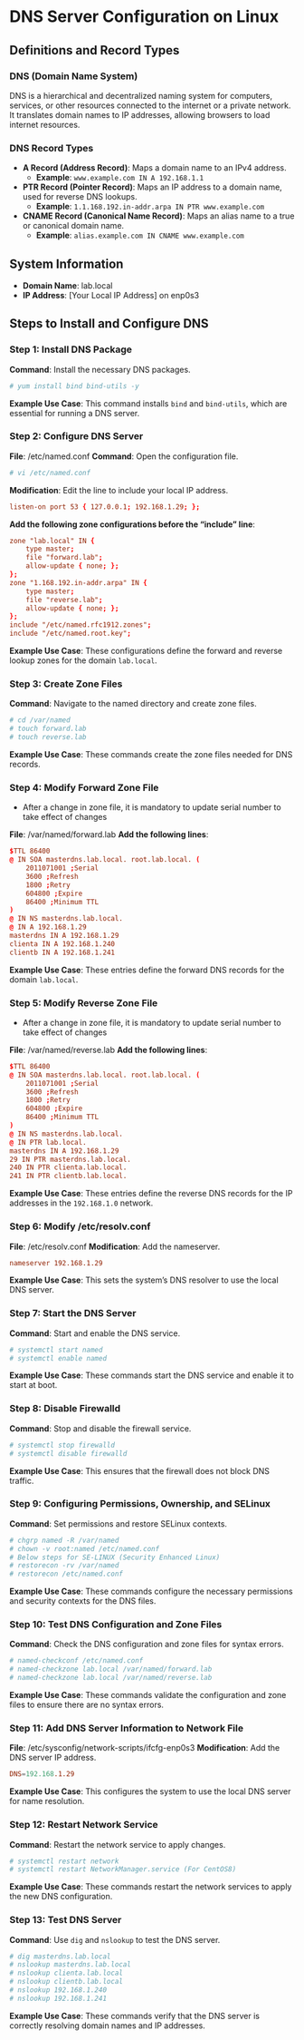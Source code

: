 
# DNS Server Configuration on Linux

## Definitions and Record Types
### DNS (Domain Name System)
DNS is a hierarchical and decentralized naming system for computers, services, or other resources connected to the internet or a private network. It translates domain names to IP addresses, allowing browsers to load internet resources.

### DNS Record Types
- **A Record (Address Record)**: Maps a domain name to an IPv4 address.
  - **Example**: `www.example.com IN A 192.168.1.1`
- **PTR Record (Pointer Record)**: Maps an IP address to a domain name, used for reverse DNS lookups.
  - **Example**: `1.1.168.192.in-addr.arpa IN PTR www.example.com`
- **CNAME Record (Canonical Name Record)**: Maps an alias name to a true or canonical domain name.
  - **Example**: `alias.example.com IN CNAME www.example.com`

## System Information
- **Domain Name**: lab.local
- **IP Address**: [Your Local IP Address] on enp0s3

## Steps to Install and Configure DNS

### Step 1: Install DNS Package
**Command**: Install the necessary DNS packages.
```sh
# yum install bind bind-utils -y
```
**Example Use Case**: This command installs `bind` and `bind-utils`, which are essential for running a DNS server.

### Step 2: Configure DNS Server
**File**: /etc/named.conf
**Command**: Open the configuration file.
```sh
# vi /etc/named.conf
```
**Modification**: Edit the line to include your local IP address.
```conf
listen-on port 53 { 127.0.0.1; 192.168.1.29; };
```
**Add the following zone configurations before the “include” line**:
```conf
zone "lab.local" IN {
    type master;
    file "forward.lab";
    allow-update { none; };
};
zone "1.168.192.in-addr.arpa" IN {
    type master;
    file "reverse.lab";
    allow-update { none; };
};
include "/etc/named.rfc1912.zones";
include "/etc/named.root.key";
```
**Example Use Case**: These configurations define the forward and reverse lookup zones for the domain `lab.local`.

### Step 3: Create Zone Files
**Command**: Navigate to the named directory and create zone files.
```sh
# cd /var/named
# touch forward.lab
# touch reverse.lab
```
**Example Use Case**: These commands create the zone files needed for DNS records.

### Step 4: Modify Forward Zone File

- After a change in zone file, it is mandatory to update serial number to take effect of changes

**File**: /var/named/forward.lab
**Add the following lines**:
```conf
$TTL 86400
@ IN SOA masterdns.lab.local. root.lab.local. (
    2011071001 ;Serial
    3600 ;Refresh
    1800 ;Retry
    604800 ;Expire
    86400 ;Minimum TTL
)
@ IN NS masterdns.lab.local.
@ IN A 192.168.1.29
masterdns IN A 192.168.1.29
clienta IN A 192.168.1.240
clientb IN A 192.168.1.241
```
**Example Use Case**: These entries define the forward DNS records for the domain `lab.local`.



### Step 5: Modify Reverse Zone File

- After a change in zone file, it is mandatory to update serial number to take effect of changes

**File**: /var/named/reverse.lab
**Add the following lines**:
```conf
$TTL 86400
@ IN SOA masterdns.lab.local. root.lab.local. (
    2011071001 ;Serial
    3600 ;Refresh
    1800 ;Retry
    604800 ;Expire
    86400 ;Minimum TTL
)
@ IN NS masterdns.lab.local.
@ IN PTR lab.local.
masterdns IN A 192.168.1.29
29 IN PTR masterdns.lab.local.
240 IN PTR clienta.lab.local.
241 IN PTR clientb.lab.local.
```
**Example Use Case**: These entries define the reverse DNS records for the IP addresses in the `192.168.1.0` network.

### Step 6: Modify /etc/resolv.conf
**File**: /etc/resolv.conf
**Modification**: Add the nameserver.
```conf
nameserver 192.168.1.29
```
**Example Use Case**: This sets the system’s DNS resolver to use the local DNS server.

### Step 7: Start the DNS Server
**Command**: Start and enable the DNS service.
```sh
# systemctl start named
# systemctl enable named
```
**Example Use Case**: These commands start the DNS service and enable it to start at boot.

### Step 8: Disable Firewalld
**Command**: Stop and disable the firewall service.
```sh
# systemctl stop firewalld
# systemctl disable firewalld
```
**Example Use Case**: This ensures that the firewall does not block DNS traffic.

### Step 9: Configuring Permissions, Ownership, and SELinux
**Command**: Set permissions and restore SELinux contexts.
```sh
# chgrp named -R /var/named
# chown -v root:named /etc/named.conf
# Below steps for SE-LINUX (Security Enhanced Linux)
# restorecon -rv /var/named
# restorecon /etc/named.conf
```
**Example Use Case**: These commands configure the necessary permissions and security contexts for the DNS files.

### Step 10: Test DNS Configuration and Zone Files
**Command**: Check the DNS configuration and zone files for syntax errors.
```sh
# named-checkconf /etc/named.conf
# named-checkzone lab.local /var/named/forward.lab
# named-checkzone lab.local /var/named/reverse.lab
```
**Example Use Case**: These commands validate the configuration and zone files to ensure there are no syntax errors.

### Step 11: Add DNS Server Information to Network File
**File**: /etc/sysconfig/network-scripts/ifcfg-enp0s3
**Modification**: Add the DNS server IP address.
```conf
DNS=192.168.1.29
```
**Example Use Case**: This configures the system to use the local DNS server for name resolution.

### Step 12: Restart Network Service
**Command**: Restart the network service to apply changes.
```sh
# systemctl restart network
# systemctl restart NetworkManager.service (For CentOS8)
```
**Example Use Case**: These commands restart the network services to apply the new DNS configuration.

### Step 13: Test DNS Server
**Command**: Use `dig` and `nslookup` to test the DNS server.
```sh
# dig masterdns.lab.local
# nslookup masterdns.lab.local
# nslookup clienta.lab.local
# nslookup clientb.lab.local
# nslookup 192.168.1.240
# nslookup 192.168.1.241
```
**Example Use Case**: These commands verify that the DNS server is correctly resolving domain names and IP addresses.
